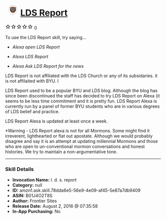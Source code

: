 # &nbsp;<img src="skill_icon" alt="LDS Report icon" width="36"> [LDS Report](http://alexa.amazon.com/#skills/amzn1.ask.skill.78dda6e5-56e9-4e09-af45-5e87a7db9409)
![0 stars](../../images/ic_star_border_black_18dp_1x.png)![0 stars](../../images/ic_star_border_black_18dp_1x.png)![0 stars](../../images/ic_star_border_black_18dp_1x.png)![0 stars](../../images/ic_star_border_black_18dp_1x.png)![0 stars](../../images/ic_star_border_black_18dp_1x.png) 0

To use the LDS Report skill, try saying...

* *Alexa open LDS Report*

* *Alexa LDS Report*

* *Alexa Ask LDS Report for the news*

LDS Report is not affiliated with the LDS Church or any of its subsidaries.  it is not affilaited with BYU.  I

LDS Report used to be a popular BYU and LDS blog.  Although the blog has since been discontinued the staff has decided to try LDS Report on Alexa (it seems to be less time commitment and it is pretty fun.   LDS Report Alexa is currently run by a panel of former BYU students who are in various degrees of LDS belief and practice.  

LDS Report Alexa is updated at least once a week.  

*Warning - LDS Report alexa is not for all Mormons.  Some might find it irreverent, lighthearted or flat out apostate.  Although we would probably disagree and say it is an attempt at updating millennial Mormons and those who are open to un-conventional mormon conversations and honest histories.  We try to maintain a non-argumentative tone.

***

### Skill Details

* **Invocation Name:** l. d. s. report
* **Category:** null
* **ID:** amzn1.ask.skill.78dda6e5-56e9-4e09-af45-5e87a7db9409
* **ASIN:** B01J4O2T8S
* **Author:** Frontier Sites
* **Release Date:** August 2, 2016 @ 07:35:58
* **In-App Purchasing:** No
